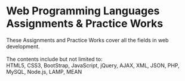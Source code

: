 # Web Programming Languages Assignments & Practice Works

These Assignments and Practice Works cover all the fields in web development. <br /><br />
The contents include but not limited to:<br />
HTML5, CSS3, BootStrap, JavaScript, jQuery, AJAX, XML, JSON, PHP, MySQL, Node.js, LAMP, MEAN
